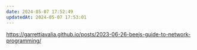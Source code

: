 ```yaml
---
date: 2024-05-07 17:52:49
updatedAt: 2024-05-07 17:53:01
---
```

https://garrettjavalia.github.io/posts/2023-06-26-beejs-guide-to-network-programming/